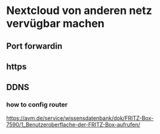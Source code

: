 # Nextcloud von anderen netz vervügbar machen

## Port forwardin

## https 

## DDNS

### how to config router
https://avm.de/service/wissensdatenbank/dok/FRITZ-Box-7590/1_Benutzeroberflache-der-FRITZ-Box-aufrufen/
